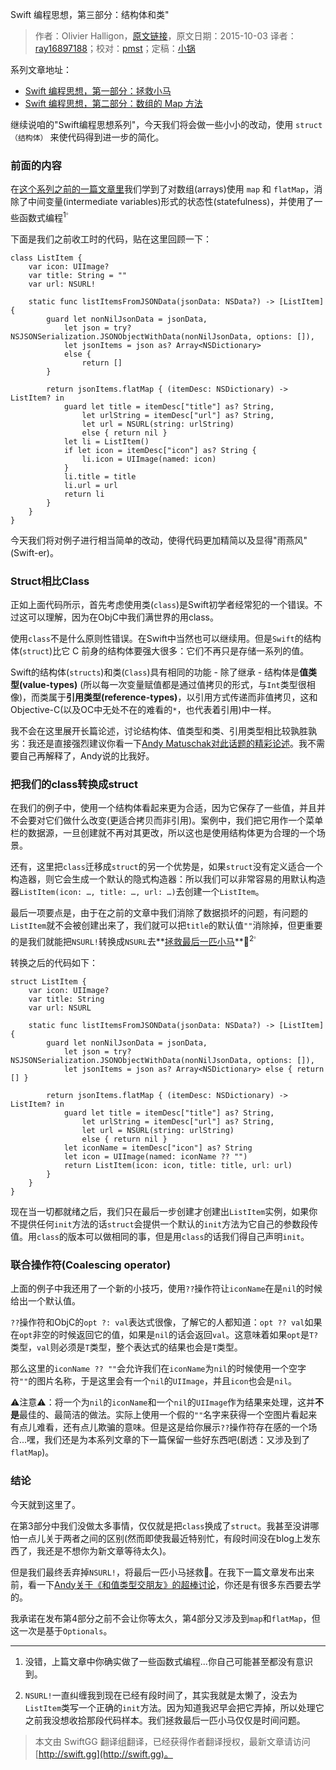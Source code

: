 Swift 编程思想，第三部分：结构体和类"

> 作者：Olivier Halligon，[原文链接](http://alisoftware.github.io/swift/2015/10/03/thinking-in-swift-3/)，原文日期：2015-10-03
> 译者：[ray16897188](http://www.jianshu.com/users/97c49dfd1f9f/latest_articles)；校对：[pmst](http://www.jianshu.com/users/596f2ba91ce9/latest_articles)；定稿：[小锅](http://www.swiftyper.com)
  








系列文章地址：

* [Swift 编程思想，第一部分：拯救小马](http://swift.gg/2015/09/29/thinking-in-swift-1/)
* [Swift 编程思想，第二部分：数组的 Map 方法](http://swift.gg/2015/10/09/thinking-in-swift-2/)

继续说咱的"Swift编程思想系列"，今天我们将会做一些小小的改动，使用 `struct（结构体）` 来使代码得到进一步的简化。



### 前面的内容
在[这个系列之前的一篇文章里](http://alisoftware.github.io/swift/2015/09/20/thinking-in-swift-2/)我们学到了对数组(arrays)使用 `map` 和 `flatMap`，消除了中间变量(intermediate variables)形式的状态性(statefulness)，并使用了一些函数式编程<sup>1<sup>。

下面是我们之前收工时的代码，贴在这里回顾一下：
    
    class ListItem {
        var icon: UIImage?
        var title: String = ""
        var url: NSURL!
    
        static func listItemsFromJSONData(jsonData: NSData?) -> [ListItem] {
            guard let nonNilJsonData = jsonData,
                let json = try? NSJSONSerialization.JSONObjectWithData(nonNilJsonData, options: []),
                let jsonItems = json as? Array<NSDictionary>
                else {
                    return []
            }
    
            return jsonItems.flatMap { (itemDesc: NSDictionary) -> ListItem? in
                guard let title = itemDesc["title"] as? String,
                    let urlString = itemDesc["url"] as? String,
                    let url = NSURL(string: urlString)
                    else { return nil }
                let li = ListItem()
                if let icon = itemDesc["icon"] as? String {
                    li.icon = UIImage(named: icon)
                }
                li.title = title
                li.url = url
                return li
            }
        }
    }
今天我们将对例子进行相当简单的改动，使得代码更加精简以及显得"雨燕风"(Swift-er)。

### Struct相比Class

正如上面代码所示，首先考虑使用类(`class`)是Swift初学者经常犯的一个错误。不过这可以理解，因为在ObjC中我们满世界的用class。

使用`class`不是什么原则性错误。在Swift中当然也可以继续用。但是`Swift`的结构体(`struct`)比它 C 前身的结构体要强大很多：它们不再只是存储一系列的值。

Swift的结构体(`structs`)和类(`Class`)具有相同的功能 - 除了继承 - 结构体是**值类型(value-types)** (所以每一次变量赋值都是通过值拷贝的形式，与`Int`类型很相像)，而类属于**引用类型(reference-types)**，以引用方式传递而非值拷贝，这和Objective-C(以及OC中无处不在的难看的`*`，也代表着引用)中一样。

我不会在这里展开长篇论述，讨论结构体、值类型和类、引用类型相比较孰胜孰劣：我还是直接强烈建议你看一下[Andy Matuschak对此话题的精彩论述](https://realm.io/news/andy-matuschak-controlling-complexity/)。我不需要自己再解释了，Andy说的比我好。

### 把我们的class转换成struct
在我们的例子中，使用一个结构体看起来更为合适，因为它保存了一些值，并且并不会要对它们做什么改变(更适合拷贝而非引用)。案例中，我们把它用作一个菜单栏的数据源，一旦创建就不再对其更改，所以这也是使用结构体更为合理的一个场景。

还有，这里把`class`迁移成`struct`的另一个优势是，如果`struct`没有定义适合一个构造器，则它会生成一个默认的隐式构造器：所以我们可以非常容易的用默认构造器`ListItem(icon: …, title: …, url: …)`去创建一个`ListItem`。

最后一项要点是，由于在之前的文章中我们消除了数据损坏的问题，有问题的`ListItem`就不会被创建出来了，我们就可以把`title`的默认值`""`消除掉，但更重要的是我们就能把`NSURL!`转换成`NSURL`去**[拯救最后一匹小马](http://alisoftware.github.io/swift/2015/09/06/thinking-in-swift-1/)**🐴<sup>2<sup>。

转换之后的代码如下：
    
    struct ListItem {
        var icon: UIImage?
        var title: String
        var url: NSURL
    
        static func listItemsFromJSONData(jsonData: NSData?) -> [ListItem] {
            guard let nonNilJsonData = jsonData,
                let json = try? NSJSONSerialization.JSONObjectWithData(nonNilJsonData, options: []),
                let jsonItems = json as? Array<NSDictionary> else { return [] }
    
            return jsonItems.flatMap { (itemDesc: NSDictionary) -> ListItem? in
                guard let title = itemDesc["title"] as? String,
                    let urlString = itemDesc["url"] as? String,
                    let url = NSURL(string: urlString)
                    else { return nil }
                let iconName = itemDesc["icon"] as? String
                let icon = UIImage(named: iconName ?? "")
                return ListItem(icon: icon, title: title, url: url)
            }
        }
    }

现在当一切都就绪之后，我们只在最后一步创建才创建出`ListItem`实例，如果你不提供任何`init`方法的话`struct`会提供一个默认的`init`方法为它自己的参数段传值。用`class`的版本可以做相同的事，但是用`class`的话我们得自己声明`init`。

### 联合操作符(Coalescing operator)
上面的例子中我还用了一个新的小技巧，使用`??`操作符让`iconName`在是`nil`的时候给出一个默认值。

`??`操作符和ObjC的`opt ?: val`表达式很像，了解它的人都知道：`opt ?? val`如果在`opt`非空的时候返回它的值，如果是`nil`的话会返回`val`。这意味着如果`opt`是`T?`类型，`val`则必须是`T`类型，整个表达式的结果也会是`T`类型。

那么这里的`iconName ?? ""`会允许我们在`iconName`为`nil`的时候使用一个空字符`""`的图片名称，于是这里会有一个`nil`的`UIImage`，并且`icon`也会是`nil`。

⚠️注意⚠️：将一个为`nil`的`iconName`和一个`nil`的`UIImage`作为结果来处理，这并**不是**最佳的、最简洁的做法。实际上使用一个假的`""`名字来获得一个空图片看起来有点儿难看，还有点儿欺骗的意味。但是这是给你展示`??`操作符存在感的一个场合...嘿，我们还是为本系列文章的下一篇保留一些好东西吧(剧透：又涉及到了`flatMap`)。

### 结论
今天就到这里了。

在第3部分中我们没做太多事情，仅仅就是把`class`换成了`struct`。我甚至没讲哪怕一点儿关于两者之间的区别(然而即使我最近特别忙，有段时间没在blog上发东西了，我还是不想你为新文章等待太久)。

但是我们最终丢弃掉`NSURL!`，将最后一匹小马拯救🎉。在我下一篇文章发布出来前，看一下[Andy关于《和值类型交朋友》的超棒讨论](https://realm.io/news/andy-matuschak-controlling-complexity/)，你还是有很多东西要去学的。

我承诺在发布第4部分之前不会让你等太久，第4部分又涉及到`map`和`flatMap`，但这一次是基于`Optionals`。

----

1. 没错，上篇文章中你确实做了一些函数式编程...你自己可能甚至都没有意识到。

2. `NSURL!`一直纠缠我到现在已经有段时间了，其实我就是太懒了，没去为`ListItem`类写一个正确的`init`方法。因为知道我迟早会把它弄掉，所以处理它之前我没想收拾那段代码样本。我们拯救最后一匹小马仅仅是时间问题。
> 本文由 SwiftGG 翻译组翻译，已经获得作者翻译授权，最新文章请访问 [http://swift.gg](http://swift.gg)。